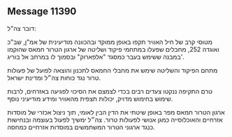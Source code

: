 ## Message 11390

דובר צה"ל:

מטוסי קרב של חיל האוויר תקפו באופן ממוקד ובהכוונה מודיעינית של אמ"ן, שב"כ ואוגדה 252, מחבלים שפעלו במתחמי פיקוד ושליטה של ארגון הטרור חמאס שהוקמו במבנה ששימש בעבר כמסגד "אלפארוק" ובסמוך לו במרחב אל בוריג'.

מתחם הפיקוד והשליטה שימש את מחבלי החמאס לתכנון והוצאה לפועל של פעולות טרור נגד כוחות צה״ל ומדינת ישראל.

טרם התקיפה ננקטו צעדים רבים בכדי לצמצם את הסיכוי לפגיעה באזרחים, לרבות שימוש בחימוש מדויק, יכולות תצפית מהאוויר ומידע מודיעיני נוסף.

ארגון הטרור חמאס מפר באופן שיטתי את הדין הבין לאומי, תוך ניצול אכזרי של מוסדות אזרחיים והאוכלוסייה כמגן אנושי לפעולות טרור. צה״ל ימשיך לפעול בעוצמה ובנחישות כנגד ארגוני הטרור המשתמשים במוסדות אזרחיים כמחסה.

